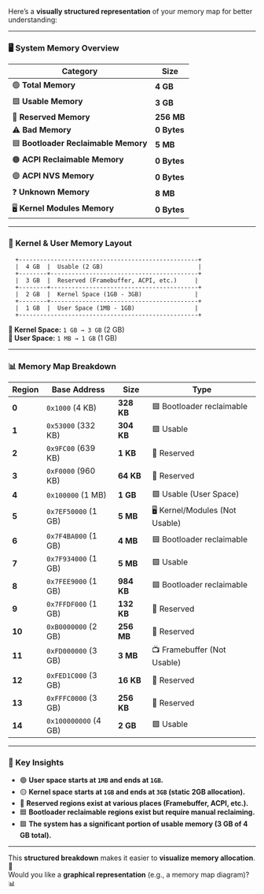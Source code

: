 Here’s a **visually structured representation** of your memory map for better understanding:  

---

### **🖥️ System Memory Overview**
| **Category** | **Size** |
|-------------|---------|
| 🟢 **Total Memory** | **4 GB** |
| 🟩 **Usable Memory** | **3 GB** |
| 🔴 **Reserved Memory** | **256 MB** |
| ⚠️ **Bad Memory** | **0 Bytes** |
| 🟦 **Bootloader Reclaimable Memory** | **5 MB** |
| 🟠 **ACPI Reclaimable Memory** | **0 Bytes** |
| 🟣 **ACPI NVS Memory** | **0 Bytes** |
| ❓ **Unknown Memory** | **8 MB** |
| 🖥️ **Kernel Modules Memory** | **0 Bytes** |

---

### **📌 Kernel & User Memory Layout**
```
  +---------------------------------------------------+
  |  4 GB  |  Usable (2 GB)                           |
  +--------+------------------------------------------+
  |  3 GB  |  Reserved (Framebuffer, ACPI, etc.)     |
  +--------+------------------------------------------+
  |  2 GB  |  Kernel Space (1GB - 3GB)               |
  +--------+------------------------------------------+
  |  1 GB  |  User Space (1MB - 1GB)                 |
  +---------------------------------------------------+
```

**🔹 Kernel Space:** `1 GB → 3 GB` (2 GB)  
**🔹 User Space:** `1 MB → 1 GB` (1 GB)  

---

### **📊 Memory Map Breakdown**
| **Region** | **Base Address** | **Size** | **Type** |
|-----------|----------------|---------|----------|
| **0** | `0x1000` (4 KB) | **328 KB** | 🟦 Bootloader reclaimable |
| **1** | `0x53000` (332 KB) | **304 KB** | 🟩 Usable |
| **2** | `0x9FC00` (639 KB) | **1 KB** | 🔴 Reserved |
| **3** | `0xF0000` (960 KB) | **64 KB** | 🔴 Reserved |
| **4** | `0x100000` (1 MB) | **1 GB** | 🟩 Usable (User Space) |
| **5** | `0x7EF50000` (1 GB) | **5 MB** | 🖥️ Kernel/Modules (Not Usable) |
| **6** | `0x7F4BA000` (1 GB) | **4 MB** | 🟦 Bootloader reclaimable |
| **7** | `0x7F934000` (1 GB) | **5 MB** | 🟩 Usable |
| **8** | `0x7FEE9000` (1 GB) | **984 KB** | 🟦 Bootloader reclaimable |
| **9** | `0x7FFDF000` (1 GB) | **132 KB** | 🔴 Reserved |
| **10** | `0xB0000000` (2 GB) | **256 MB** | 🔴 Reserved |
| **11** | `0xFD000000` (3 GB) | **3 MB** | 📺 Framebuffer (Not Usable) |
| **12** | `0xFED1C000` (3 GB) | **16 KB** | 🔴 Reserved |
| **13** | `0xFFFC0000` (3 GB) | **256 KB** | 🔴 Reserved |
| **14** | `0x100000000` (4 GB) | **2 GB** | 🟩 Usable |

---

### **🔹 Key Insights**
- 🟢 **User space starts at `1MB` and ends at `1GB`.**
- 🟡 **Kernel space starts at `1GB` and ends at `3GB` (static 2GB allocation).**
- 🔴 **Reserved regions exist at various places (Framebuffer, ACPI, etc.).**
- 🟦 **Bootloader reclaimable regions exist but require manual reclaiming.**
- 🟩 **The system has a significant portion of usable memory (3 GB of 4 GB total).**

---

This **structured breakdown** makes it easier to **visualize memory allocation**. 🚀  
Would you like a **graphical representation** (e.g., a memory map diagram)? 📊